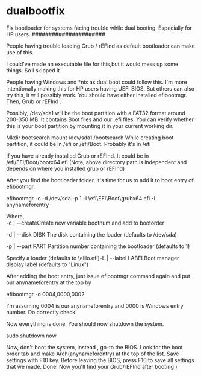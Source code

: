 # dualbootfix
Fix bootloader for systems facing trouble while dual booting. Especially for HP users.
######################

People having trouble loading Grub / rEFInd as default bootloader can make  use of this.

 I could've made an executable file for this,but it would mess up some things. So I skipped it. 

People having Windows and *nix as dual boot could follow this. I'm more intentionally making this for HP users having UEFI BIOS. But others can also try this, it will possibly work. You should have either installed efibootmgr. Then, Grub or rEFInd . 

Possibly, /dev/sda1 will be the boot partition with a FAT32 format around 200-350 MB. It contains Boot files and our .efi files. You can verify whether this is your boot partition by mounting it in your current working dir.

Mkdir bootsearch 
mount /dev/sda1 /bootsearch
While creating boot partition, it could be in /efi or /efi/Boot. Probably it's in /efi

If you have already installed Grub or rEFInd. It could be in /efi/EFI/Boot/bootx64.efi 
(Note, above directory path is independent and depends on where you installed grub or rEFInd)

After you find the bootloader folder, it's time for us to add it to boot entry of efibootmgr.

efibootmgr -c -d /dev/sda -p 1 -l \\efi\\EFI\\Boot\\grubx64.efi -L anynameforentry 

Where,  
-c | --createCreate new variable bootnum and add to bootorder

-d | --disk DISK The disk containing the loader (defaults to /dev/sda)

-p | --part PART Partition number containing the bootloader (defaults to 1)

Specify a loader (defaults to \\elilo.efi)-L | --label LABELBoot manager display label (defaults to "Linux")

After adding the boot entry, just issue
efibootmgr command again and put our anynameforentry at the top by

efibootmgr -o 0004,0000,0002

I'm assuming 0004  is our anynameforentry and 0000 is Windows entry number. Do correctly check!

Now everything is done. You should now shutdown the system.

sudo shutdown now

Now, don't boot the system, instead , go-to the BIOS. Look for the boot order tab and make Arch(anynameforentry) at the top of the list. Save settings with F10 key. Before leaving the BIOS, press F10 to save all settings that we made. Done!
Now you'll find your Grub/rEFInd after booting )


